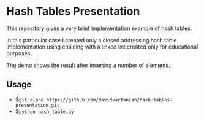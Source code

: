# Hash Tables Presentation

This repository gives a very brief implementation example of hash tables.

In this particular case I created only a closed addressing hash table implementation
using chaining with a linked list created only for educational purposes.

The demo shows the result after inserting a number of elements.

## Usage
* $`git clone https://github.com/davidvartanian/hash-tables-presentation.git`
* $`python hash_table.py`